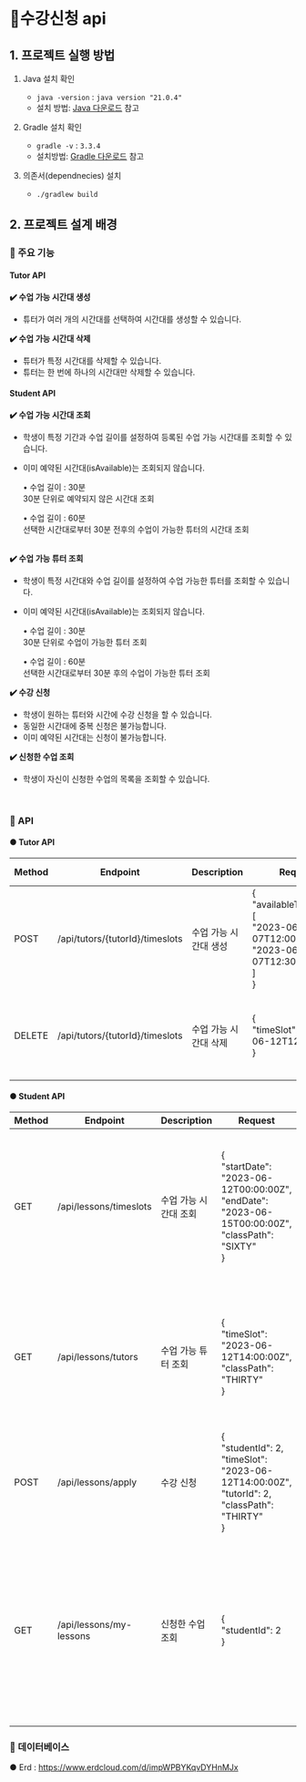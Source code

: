 # 🛒수강신청 api

## 1. 프로젝트 실행 방법
1) Java 설치 확인

   - `java -version` : `java version "21.0.4"`
   - 설치 방법: [Java 다운로드](https://www.oracle.com/java/technologies/javase-jdk11-downloads.html) 참고

2) Gradle 설치 확인

   - `gradle -v` : `3.3.4`
   - 설치방법: [Gradle 다운로드](https://gradle.org/releases/) 참고
   
3) 의존서(dependnecies) 설치

   - `./gradlew build`

## 2. 프로젝트 설계 배경

### 📌 주요 기능

#### Tutor API
**✔️ 수업 가능 시간대 생성**
- 튜터가 여러 개의 시간대를 선택하여 시간대를 생성할 수 있습니다.<br>

**✔️ 수업 가능 시간대 삭제**
- 튜터가 특정 시간대를 삭제할 수 있습니다.
- 튜터는 한 번에 하나의 시간대만 삭제할 수 있습니다.

#### Student API
**✔️ 수업 가능 시간대 조회**
- 학생이 특정 기간과 수업 길이를 설정하여 등록된 수업 가능 시간대를 조회할 수 있습니다.<br>
- 이미 예약된 시간대(isAvailable)는 조회되지 않습니다.<br>

  • 수업 길이 : 30분<br>
    30분 단위로 예약되지 않은 시간대 조회<br>
    
  • 수업 길이 : 60분<br>
    선택한 시간대로부터 30분 전후의 수업이 가능한 튜터의 시간대 조회
   <br>
   <br>

   
**✔️ 수업 가능 튜터 조회**
- 학생이 특정 시간대와 수업 길이를 설정하여 수업 가능한 튜터를 조회할 수 있습니다.
- 이미 예약된 시간대(isAvailable)는 조회되지 않습니다.<br>
  
    • 수업 길이 : 30분<br>
    30분 단위로 수업이 가능한 튜터 조회<br>
    
    • 수업 길이 : 60분<br>
    선택한 시간대로부터 30분 후의 수업이 가능한 튜터 조회
   <br>
    
**✔️ 수강 신청**
- 학생이 원하는 튜터와 시간에 수강 신청을 할 수 있습니다.<br>
- 동일한 시간대에 중복 신청은 불가능합니다.<br>
- 이미 예약된 시간대는 신청이 불가능합니다.<br>
 
**✔️ 신청한 수업 조회**
- 학생이 자신이 신청한 수업의 목록을 조회할 수 있습니다.<br>

<br>

### 📌 API

#### ● Tutor API

| Method | Endpoint                           | Description                     | Request                                                                     | Response Example                                      |
|--------|------------------------------------|---------------------------------|-----------------------------------------------------------------------------|------------------------------------------------------|
| POST   | /api/tutors/{tutorId}/timeslots   | 수업 가능 시간대 생성         | {<br>  "availableTimeSlots": [<br>    "2023-06-07T12:00:00Z",<br>    "2023-06-07T12:30:00Z"<br>  ]<br>} | {<br>  "statusCode": 200,<br>  "message": "시간대 생성 성공"<br>} |
| DELETE | /api/tutors/{tutorId}/timeslots   | 수업 가능 시간대 삭제         | {<br>  "timeSlot": "2023-06-12T12:00:00Z"<br>}                          | {<br>  "statusCode": 200,<br>  "message": "시간대 삭제 성공"<br>} |

#### ● Student API

| Method | Endpoint                     | Description                  | Request                                                                     | Response Example                                      |
|--------|------------------------------|------------------------------|-----------------------------------------------------------------------------|------------------------------------------------------|
| GET    | /api/lessons/timeslots       | 수업 가능 시간대 조회      | {<br>  "startDate": "2023-06-12T00:00:00Z",<br>  "endDate": "2023-06-15T00:00:00Z",<br>  "classPath": "SIXTY"<br>} | {<br>  "statusCode": 200,<br>  "message": "수업 가능 시간대 조회 성공",<br>  "data": [<br>    {"availableTimeSlot": "2023-06-12T14:00:00Z"},<br>    {"availableTimeSlot": "2023-06-14T20:00:00Z"}<br>  ]<br>} |
| GET    | /api/lessons/tutors          | 수업 가능 튜터 조회        | {<br>  "timeSlot": "2023-06-12T14:00:00Z",<br>  "classPath": "THIRTY"<br>}                          | {<br>  "statusCode": 200,<br>  "message": "수업 가능한 튜터 조회 성공",<br>  "data": [<br>    {<br>      "tutorId": 2,<br>      "tutorName": "Jane Smith"<br>    }<br>  ]<br>} |
| POST   | /api/lessons/apply            | 수강 신청                   | {<br>  "studentId": 2,<br>  "timeSlot": "2023-06-12T14:00:00Z",<br>  "tutorId": 2,<br>  "classPath": "THIRTY"<br>} | {<br>  "statusCode": 200,<br>  "message": "수강 신청 성공"<br>} |
| GET    | /api/lessons/my-lessons       | 신청한 수업 조회            | {<br>  "studentId": 2<br>}                                               | {<br>  "statusCode": 200,<br>  "message": "신청한 수업 조회 성공",<br>  "data": [<br>    {<br>      "lessonId": 1,<br>      "tutorName": "Jane Smith",<br>      "timeSlot": "2023-06-12T14:00:00Z",<br>      "classPath": "THIRTY"<br>    }<br>  ]<br>} |



### 📌 데이터베이스
● Erd : https://www.erdcloud.com/d/impWPBYKqvDYHnMJx
